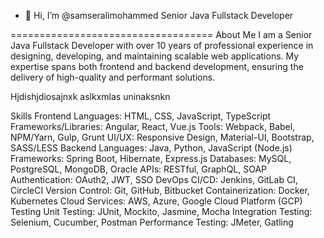 - 👋 Hi, I’m @samseralimohammed
Senior Java Fullstack Developer

===================================
About Me
I am a Senior Java Fullstack Developer with over 10 years of professional experience in designing, developing, and maintaining scalable web applications. My expertise spans both frontend and backend development, ensuring the delivery of high-quality and performant solutions.

Hjdishjdiosajnxk aslkxmlas uninaksnkn

Skills
Frontend
Languages: HTML, CSS, JavaScript, TypeScript
Frameworks/Libraries: Angular, React, Vue.js
Tools: Webpack, Babel, NPM/Yarn, Gulp, Grunt
UI/UX: Responsive Design, Material-UI, Bootstrap, SASS/LESS
Backend
Languages: Java, Python, JavaScript (Node.js)
Frameworks: Spring Boot, Hibernate, Express.js
Databases: MySQL, PostgreSQL, MongoDB, Oracle
APIs: RESTful, GraphQL, SOAP
Authentication: OAuth2, JWT, SSO
DevOps
CI/CD: Jenkins, GitLab CI, CircleCI
Version Control: Git, GitHub, Bitbucket
Containerization: Docker, Kubernetes
Cloud Services: AWS, Azure, Google Cloud Platform (GCP)
Testing
Unit Testing: JUnit, Mockito, Jasmine, Mocha
Integration Testing: Selenium, Cucumber, Postman
Performance Testing: JMeter, Gatling


<!---
samseralimohammed/samseralimohammed is a ✨ special ✨ repository because its `README.md` (this file) appears on your GitHub profile.
You can click the Preview link to take a look at your changes.
--->
